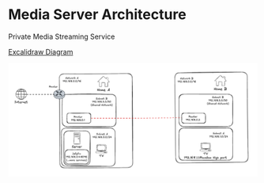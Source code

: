 # Media Server Architecture

Private Media Streaming Service

[Excalidraw Diagram](https://excalidraw.com/#json=rAlzNBrl9hOboTsUQotTl,7T0ySsWWPPMM-lzwU537OQ)

![screenshot](image.png)
